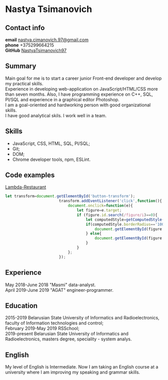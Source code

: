 # Nastya Tsimanovich
## Contact info
**email** nastya.cimanovich.97@gmail.com <br/>
**phone** +375299664215 <br/>
**GitHub** [NastyaTsimanovich97](https://github.com/NastyaTsimanovich97)
## Summary 
Main goal for me is to start a career junior Front-end developer and develop my practical skills. <br/>
Experience in developing web-application on JavaScript/HTML/CSS more than seven months. Also, I have programming experience on C++, SQL, Pl/SQL and experience in a graphical editor Photoshop. <br/>
I am a goal-oriented and hardworking person with good organizational skills. <br/>
I have good analytical skils. I work well in a team.
## Skills
* JavaScript, CSS, HTML, SQL, Pl/SQL;
* Git;
* DOM;
* Chrome developer tools, npm, ESLint.<br/>

## Code examples
[Lambda-Restaurant](https://nastyatsimanovich97.github.io/)
```javascript
let transform=document.getElementById('button-transform');
                        transform.addEventListener('click',function(){
                            document.onclick=function(e){
                                let figure=e.target;
                                if (figure.id.search(/figure/i)==0){
                                    let computedStyle=getComputedStyle(document.getElementById(figure.id));
                                    if(computedStyle.borderRadius=='100%' || computedStyle.borderRadius=='100px'){
                                        document.getElementById(figure.id).style.borderRadius='0px';
                                    } else{
                                        document.getElementById(figure.id).style.borderRadius='100px';
                                    }
                                }
                            };
                        });
```
## Experience
May 2018-June 2018 "Masmi" data-analyst.<br/>
April 2019-June 2019 "AGAT" engineer-programmer.
## Education
2015-2019 Belarusian State University of Informatics and Radioelectronics, faculty of Information technologies and control;<br/> 
February 2019-May 2019 RSSchool;<br/>
2019-present Belarusian State University of Informatics and Radioelectronics, masters degree, speciality - system analys.
## English
My level of English is Intermediate. Now I am taking an English course at a university where I am improving my speaking and grammar skills.